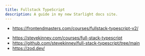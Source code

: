 ```yaml
---
title: Fullstack TypeScript
description: A guide in my new Starlight docs site.
---
```


- <https://frontendmasters.com/courses/fullstack-typescript-v2/>

* <https://stevekinney.com/courses/full-stack-typescript>
* <https://github.com/stevekinney/full-stack-typescript/tree/main>
* <https://zod.dev/>
